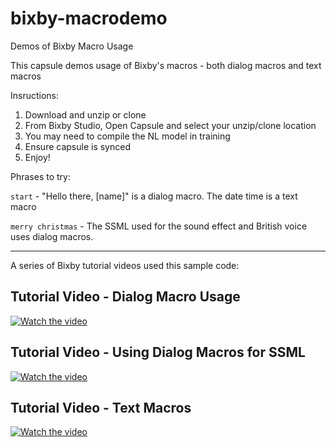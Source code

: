# bixby-macrodemo

Demos of Bixby Macro Usage

This capsule demos usage of Bixby's macros - both dialog macros and text macros

Insructions:
1) Download and unzip or clone
2) From Bixby Studio, Open Capsule and select your unzip/clone location
3) You may need to compile the NL model in training
4) Ensure capsule is synced
5) Enjoy!

Phrases to try:

`start` - "Hello there, [name]" is a dialog macro. The date time is a text macro

`merry christmas` - The SSML used for the sound effect and British voice uses dialog macros.

---

A series of Bixby tutorial videos used this sample code:

## Tutorial Video - Dialog Macro Usage
[![Watch the video](https://i.ytimg.com/vi/m59gdENqlLQ/hqdefault.jpg)](https://youtu.be/m59gdENqlLQ)

## Tutorial Video - Using Dialog Macros for SSML
[![Watch the video](https://i.ytimg.com/vi/kmN8RFSY_ns/hqdefault.jpg)](https://youtu.be/kmN8RFSY_ns)

## Tutorial Video - Text Macros
[![Watch the video](https://i.ytimg.com/vi/GJjPmcMX63A/hqdefault.jpg)](https://youtu.be/GJjPmcMX63A)

